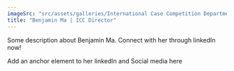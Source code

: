 ```yaml
---
imageSrc: "src/assets/galleries/International Case Competition Department/Benjamin Ma.png"
title: "Benjamin Ma | ICC Director"
---
```

Some description about Benjamin Ma. Connect with her through linkedIn now!

Add an anchor element to her linkedIn and Social media here

